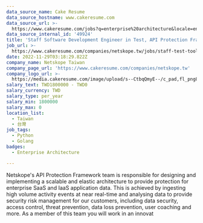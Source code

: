 ```yaml
---
data_source_name: Cake Resume
data_source_hostname: www.cakeresume.com
data_source_url: >-
  https://www.cakeresume.com/jobs?q=enterprise%20architecture&locale=en&range%5Bsalary_range%5D%5Bmin%5D=1000000
data_source_internal_id: '49924'
title: 'Staff Software Development Engineer in Test, API Protection Framework'
job_url: >-
  https://www.cakeresume.com/companies/netskope.tw/jobs/staff-test-tool-developer-api-protection-framework
date: 2022-11-29T03:18:29.822Z
company_name: Netskope Taiwan
company_page_url: 'https://www.cakeresume.com/companies/netskope.tw'
company_logo_url: >-
  https://media.cakeresume.com/image/upload/s--CtbqQmyE--/c_pad,fl_png8,h_200,w_200/v1669011335/bfiv2ufqjlcsk4mixduc.png
salary_text: TWD1800000 - TWD0
salary_currency: TWD
salary_type: per_year
salary_min: 1800000
salary_max: 0
location_list:
  - Taiwan
  - 台灣
job_tags:
  - Python
  - Golang
badges:
  - Enterprise Architecture

---
```


Netskope's API Protection Framework team is responsible for designing and implementing a scalable and elastic architecture to provide protection for enterprise SaaS and IaaS application data. This is achieved by ingesting high volume activity events at near real-time and analysing data to provide security risk management for our customers, including data security, access control, threat prevention, data loss prevention, user coaching and more. As a member of this team you will work in an innovat